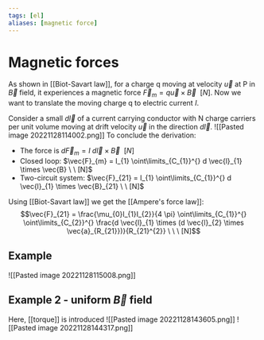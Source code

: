 ```yaml
---
tags: [el]
aliases: [magnetic force]
---
```

# Magnetic forces
As shown in [[Biot-Savart law]], for a charge q moving at velocity $\vec{u}$ at P in $\vec{B}$ field, it experiences a magnetic force $\vec{F}_{m} = q \vec{u} \times \vec{B} \ \ [N]$.
Now we want to translate the moving charge q to electric current $I$.

Consider a small $d \vec{l}$ of a current carrying conductor with N charge carriers per unit volume moving at drift velocity $\vec{u}$ in the direction $d \vec{l}$.
![[Pasted image 20221128114002.png]]
To conclude the derivation:
- The force is $d \vec{F}_{m} = I \ d \vec{l} \times \vec{B} \ \ [N]$
- Closed loop: $\vec{F}_{m} = I_{1} \oint\limits_{C_{1}}^{} d \vec{l}_{1} \times \vec{B} \ \ [N]$
- Two-circuit system: $\vec{F}_{21} = I_{1} \oint\limits_{C_{1}}^{} d \vec{l}_{1} \times \vec{B}_{21} \ \ [N]$

Using [[Biot-Savart law]] we get the [[Ampere's force law]]: $$\vec{F}_{21} = \frac{\mu_{0}I_{1}I_{2}}{4 \pi} \oint\limits_{C_{1}}^{} \oint\limits_{C_{2}}^{} \frac{d \vec{l}_{1} \times (d \vec{l}_{2} \times \vec{a}_{R_{21}})}{R_{21}^{2}} \ \ \ [N]$$
## Example
![[Pasted image 20221128115008.png]]

## Example 2 - uniform $\vec{B}$ field
Here, [[torque]] is introduced
![[Pasted image 20221128143605.png]]
![[Pasted image 20221128144317.png]]